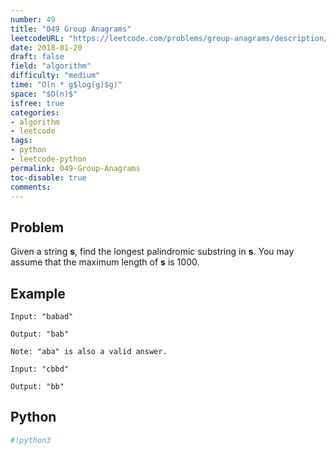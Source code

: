 ```yaml
---
number: 49
title: "049 Group Anagrams"
leetcodeURL: "https://leetcode.com/problems/group-anagrams/description/"
date: 2018-01-20
draft: false
field: "algorithm"
difficulty: "medium"
time: "O(n * g$log(g)$g)"
space: "$O(n)$"
isfree: true
categories:
- algorithm
- leetcode
tags:
- python
- leetcode-python
permalink: 049-Group-Anagrams
toc-disable: true
comments:
---
```


## Problem
Given a string **s**, find the longest palindromic substring in **s**. You may assume that the maximum length of **s** is 1000.

## Example

```
Input: "babad"

Output: "bab"

Note: "aba" is also a valid answer.
```

```
Input: "cbbd"

Output: "bb"
```

## Python

```python
#!python3

```
